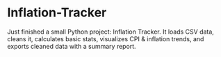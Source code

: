 # Inflation-Tracker
Just finished a small Python project: Inflation Tracker. It loads CSV data, cleans it, calculates basic stats, visualizes CPI &amp; inflation trends, and exports cleaned data with a summary report.
